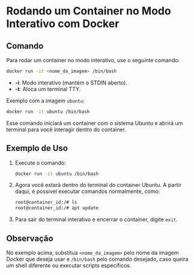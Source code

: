 # Rodando um Container no Modo Interativo com Docker

## Comando

Para rodar um container no modo interativo, use o seguinte comando:

```bash
docker run -it <nome_da_imagem> /bin/bash
```

- **-i**: Modo interativo (mantém o STDIN aberto).
- **-t**: Aloca um terminal TTY.

Exemplo com a imagem `ubuntu`:

```bash
docker run -it ubuntu /bin/bash
```

Esse comando iniciará um container com o sistema Ubuntu e abrirá um terminal para você interagir dentro do container.

## Exemplo de Uso

1. Execute o comando:

   ```bash
   docker run -it ubuntu /bin/bash
   ```

2. Agora você estará dentro do terminal do container Ubuntu. A partir daqui, é possível executar comandos normalmente, como:

   ```bash
   root@container_id:/# ls
   root@container_id:/# apt update
   ```

3. Para sair do terminal interativo e encerrar o container, digite `exit`.

## Observação

No exemplo acima, substitua `<nome_da_imagem>` pelo nome da imagem Docker que deseja usar e `/bin/bash` pelo comando desejado, caso queira um shell diferente ou executar scripts específicos.
```